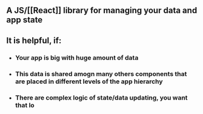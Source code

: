 ## A JS/[[React]] library for managing your data and app state
## It is helpful, if:
- ### Your app is big with huge amount of data
- ### This data is shared amogn many others components that are placed in different levels of the app hierarchy
- ### There are complex logic of state/data updating, you want that lo